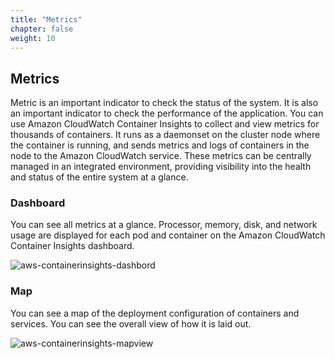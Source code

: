 ```yaml
---
title: "Metrics"
chapter: false
weight: 10
---
```


## Metrics
Metric is an important indicator to check the status of the system. It is also an important indicator to check the performance of the application. You can use Amazon CloudWatch Container Insights to collect and view metrics for thousands of containers. It runs as a daemonset on the cluster node where the container is running, and sends metrics and logs of containers in the node to the Amazon CloudWatch service. These metrics can be centrally managed in an integrated environment, providing visibility into the health and status of the entire system at a glance.

### Dashboard
You can see all metrics at a glance. Processor, memory, disk, and network usage are displayed for each pod and container on the Amazon CloudWatch Container Insights dashboard.

![aws-containerinsights-dashbord](/images/aws/containerinsights-dashboard.png)

### Map
You can see a map of the deployment configuration of containers and services. You can see the overall view of how it is laid out.

![aws-containerinsights-mapview](/images/aws/containerinsights-mapview.png)

